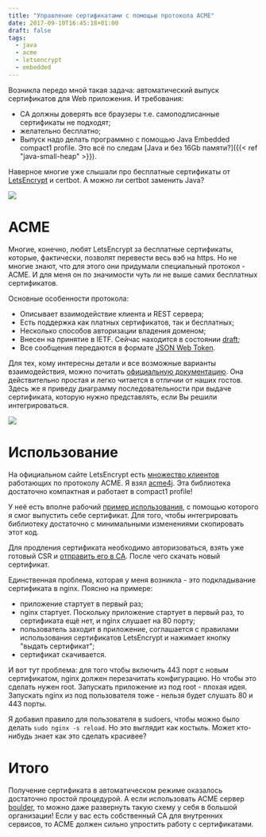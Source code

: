 ```yaml
---
title: "Управление сертификатами с помощью протокола ACME"
date: 2017-09-10T16:45:18+01:00
draft: false
tags:
  - java
  - acme
  - letsencrypt
  - embedded
---
```

Возникла передо мной такая задача: автоматический выпуск сертификатов для Web приложения. И требования:
- CA должны доверять все браузеры т.е. самоподписанные сертификаты не подходят;
- желательно бесплатно;
- Выпуск надо делать программно с помощью Java Embedded compact1 profile. Это всё по следам [Java и без 16Gb памяти?]({{< ref "java-small-heap" >}}).

Наверное многие уже слышали про бесплатные сертификаты от [LetsEncrypt](https://letsencrypt.org) и certbot. А можно ли certbot заменить Java?

![](67f139f59aff4f0d82e4ae0b3c0d1e64.png)

# ACME

Многие, конечно, любят LetsEncrypt за бесплатные сертификаты, которые, фактически, позволят перевести весь вэб на https. Но не многие знают, что для этого они придумали специальный протокол - ACME. И для меня он по значимости чуть ли не выше самих бесплатных сертификатов.

Основные особенности протокола:

  - Описывает взаимодействие клиента и REST сервера;
  - Есть поддержка как платных сертификатов, так и бесплатных;
  - Несколько способов авторизации владения доменом;
  - Внесен на принятие в IETF. Сейчас находится в состоянии [draft](https://tools.ietf.org/html/draft-ietf-acme-acme-06);
  - Все сообщения передаются в формате [JSON Web Token](https://tools.ietf.org/html/rfc7519).

Для тех, кому интересны детали и все возможные варианты взаимодействия, можно почитать [официальную документацию](https://tools.ietf.org/html/draft-ietf-acme-acme-06). Она действительно простая и легко читается в отличии от наших гостов. Здесь же я приведу диаграмму последовательности при выдаче сертификата, которую нужно представлять, если Вы решили интегрироваться.

![](f00f2eb1b57a414b8443304b7b01de3b.png)

# Использование

На официальном сайте LetsEncrypt есть [множество клиентов](https://letsencrypt.org/docs/client-options/) работающих по протоколу ACME. Я взял [acme4j](https://github.com/shred/acme4j). Эта библиотека достаточно компактная и работает в compact1 profile!

У неё есть вполне рабочий [пример использования](https://github.com/shred/acme4j/blob/master/acme4j-example/src/main/java/org/shredzone/acme4j/ClientTest.java), с помощью которого я смог выпустить себе сертификат. Для того, чтобы интегрировать библиотеку достаточно с минимальными изменениями скопировать этот код.

Для продления сертификата необходимо авторизоваться, взять уже готовый CSR и [отправить его в CA](https://shredzone.org/maven/acme4j/usage/certificate.html). После чего скачать новый сертификат.

Единственная проблема, которая у меня возникла - это подкладывание сертификата в nginx. Поясню на примере:

- приложение стартует в первый раз;
- nginx стартует. Поскольку приложение стартует в первый раз, то сертификата ещё нет, и nginx слушает на 80 порту;
- пользователь заходит в приложение, соглашается с правилами использования сертификатов LetsEncrypt и нажимает кнопку "выдать сертификат";
- сертификат скачивается.

И вот тут проблема: для того чтобы включить 443 порт с новым сертификатом, nginx должен перезачитать конфигурацию. Но чтобы это сделать нужен root. Запускать приложение из под root - плохая идея. Запускать nginx из под пользователя тоже - нельзя будет слушать 80 и 443 порты.

Я добавил правило для пользователя в sudoers, чтобы можно было делать ```sudo nginx -s reload```. Но это выглядит как костыль. Может кто-нибудь знает как это сделать красивее?

# Итого

Получение сертификата в автоматическом режиме оказалось достаточно простой процедурой. А если использовать ACME сервер [boulder](https://github.com/letsencrypt/boulder), то можно даже развернуть такую схему у себя в большой организации! Если у вас есть собственный CA для внутренних сервисов, то ACME должен сильно упростить работу с сертификатами.